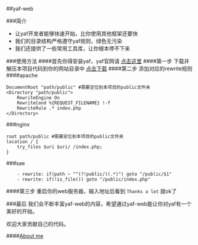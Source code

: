 ##yaf-web


###简介
* 让yaf开发者能够快速开始，比你使用其他框架还要快
* 我们的目录结构严格遵守yaf规则，绿色无污染
* 我们还提供了一些常用工具库，让你根本停不下来

###使用方法
####首先你得安装yaf，yaf官网请 [点击这里](http://www.yafdev.com)
####第一步
下载并解压本项目代码到你的网站目录中 [点击下载](http://github.com/whaten/qsyaf/archive/master.zip)
####第二步
添加对应的rewrite规则
####apache
```
DocumentRoot "path/public" #需要定位到本项目的public文件夹
<Directory "path/public">
    RewriteEngine On
    RewriteCond %{REQUEST_FILENAME} !-f
    RewriteRule .* index.php
</Directory>
```
###nginx
```
root path/public #需要定位到本项目的public文件夹
location / {
    try_files $uri $uri/ /index.php;
}
```
###sae
```
    - rewrite: if(path ~ "^(?!public/)(.*)") goto "/public/$1"
    - rewrite: if(!is_file()) goto "/public/index.php"
```
####第三步
重启你的web服务器，输入地址后看到 `Thanks a lot` 就ok了

###最后
我们会不断丰富yaf-web的内容，希望通过yaf-web能让你对yaf有一个美好的开始。

欢迎大家贡献自己的代码。

####[About me](http://whaten.github.io)